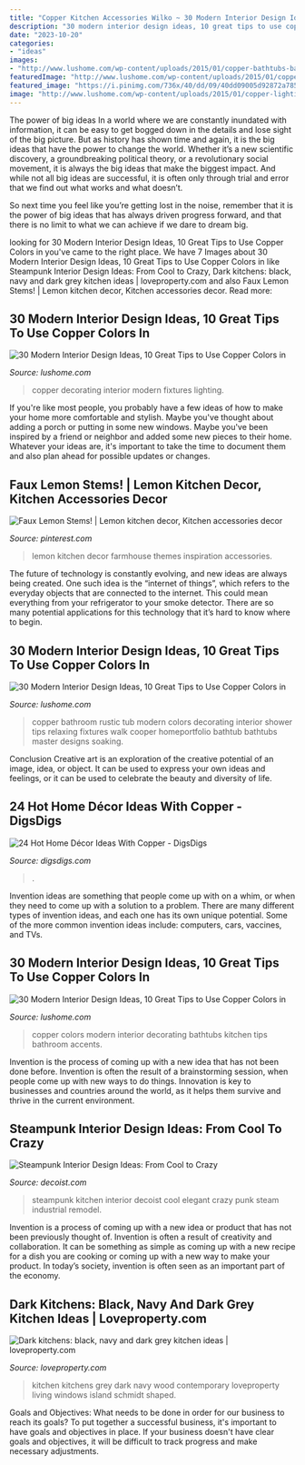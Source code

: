 ```yaml
---
title: "Copper Kitchen Accessories Wilko ~ 30 Modern Interior Design Ideas, 10 Great Tips To Use Copper Colors In"
description: "30 modern interior design ideas, 10 great tips to use copper colors in"
date: "2023-10-20"
categories:
- "ideas"
images:
- "http://www.lushome.com/wp-content/uploads/2015/01/copper-bathtubs-bathroom-fixtures-2.jpg"
featuredImage: "http://www.lushome.com/wp-content/uploads/2015/01/copper-bathtubs-bathroom-fixtures-1.jpg"
featured_image: "https://i.pinimg.com/736x/40/dd/09/40dd09005d92872a7852402e58fa30d3.jpg"
image: "http://www.lushome.com/wp-content/uploads/2015/01/copper-lighting-fixtures-lamps-4.jpg"
---
```



The power of big ideas
In a world where we are constantly inundated with information, it can be easy to get bogged down in the details and lose sight of the big picture. But as history has shown time and again, it is the big ideas that have the power to change the world.
Whether it’s a new scientific discovery, a groundbreaking political theory, or a revolutionary social movement, it is always the big ideas that make the biggest impact. And while not all big ideas are successful, it is often only through trial and error that we find out what works and what doesn’t.

So next time you feel like you’re getting lost in the noise, remember that it is the power of big ideas that has always driven progress forward, and that there is no limit to what we can achieve if we dare to dream big.

	

		
looking for 30 Modern Interior Design Ideas, 10 Great Tips to Use Copper Colors in you've came to the right place. We have 7 Images about 30 Modern Interior Design Ideas, 10 Great Tips to Use Copper Colors in like Steampunk Interior Design Ideas: From Cool to Crazy, Dark kitchens: black, navy and dark grey kitchen ideas | loveproperty.com and also Faux Lemon Stems! | Lemon kitchen decor, Kitchen accessories decor. Read more:
		
    
## 30 Modern Interior Design Ideas, 10 Great Tips To Use Copper Colors In

<img loading=lazy src="http://www.lushome.com/wp-content/uploads/2015/01/copper-lighting-fixtures-lamps-4.jpg" onerror="this.onerror=null;this.src='https://tse4.mm.bing.net/th?id=OIP.UCNYevTLWL5SC23FW7un0wHaJl&amp;pid=15.1';" alt="30 Modern Interior Design Ideas, 10 Great Tips to Use Copper Colors in">

_Source: lushome.com_

>copper decorating interior modern fixtures lighting. 

	

If you're like most people, you probably have a few ideas of how to make your home more comfortable and stylish. Maybe you've thought about adding a porch or putting in some new windows. Maybe you've been inspired by a friend or neighbor and added some new pieces to their home. Whatever your ideas are, it's important to take the time to document them and also plan ahead for possible updates or changes.

    
## Faux Lemon Stems! | Lemon Kitchen Decor, Kitchen Accessories Decor

<img loading=lazy src="https://i.pinimg.com/736x/40/dd/09/40dd09005d92872a7852402e58fa30d3.jpg" onerror="this.onerror=null;this.src='https://tse2.mm.bing.net/th?id=OIP._b6Fly787fNA16AERSNEJAHaLH&amp;pid=15.1';" alt="Faux Lemon Stems! | Lemon kitchen decor, Kitchen accessories decor">

_Source: pinterest.com_

>lemon kitchen decor farmhouse themes inspiration accessories. 

	

The future of technology is constantly evolving, and new ideas are always being created. One such idea is the “internet of things”, which refers to the everyday objects that are connected to the internet. This could mean everything from your refrigerator to your smoke detector. There are so many potential applications for this technology that it’s hard to know where to begin.

    
## 30 Modern Interior Design Ideas, 10 Great Tips To Use Copper Colors In

<img loading=lazy src="http://www.lushome.com/wp-content/uploads/2015/01/copper-bathtubs-bathroom-fixtures-1.jpg" onerror="this.onerror=null;this.src='https://tse4.mm.bing.net/th?id=OIP.uNYHSJheOZF9MUnIcevVpQAAAA&amp;pid=15.1';" alt="30 Modern Interior Design Ideas, 10 Great Tips to Use Copper Colors in">

_Source: lushome.com_

>copper bathroom rustic tub modern colors decorating interior shower tips relaxing fixtures walk cooper homeportfolio bathtub bathtubs master designs soaking. 

	

Conclusion
Creative art is an exploration of the creative potential of an image, idea, or object. It can be used to express your own ideas and feelings, or it can be used to celebrate the beauty and diversity of life.

    
## 24 Hot Home Décor Ideas With Copper - DigsDigs

<img loading=lazy src="https://www.digsdigs.com/photos/cool-home-decor-ideas-with-copper-12.jpg" onerror="this.onerror=null;this.src='https://tse2.mm.bing.net/th?id=OIP.SW2vPGuDcgt6SL5fUwegDQHaK4&amp;pid=15.1';" alt="24 Hot Home Décor Ideas With Copper - DigsDigs">

_Source: digsdigs.com_

>. 

	

Invention ideas are something that people come up with on a whim, or when they need to come up with a solution to a problem. There are many different types of invention ideas, and each one has its own unique potential. Some of the more common invention ideas include: computers, cars, vaccines, and TVs.

    
## 30 Modern Interior Design Ideas, 10 Great Tips To Use Copper Colors In

<img loading=lazy src="http://www.lushome.com/wp-content/uploads/2015/01/copper-bathtubs-bathroom-fixtures-2.jpg" onerror="this.onerror=null;this.src='https://tse4.mm.bing.net/th?id=OIP.nqoHJItXquq3sNCkat96fgAAAA&amp;pid=15.1';" alt="30 Modern Interior Design Ideas, 10 Great Tips to Use Copper Colors in">

_Source: lushome.com_

>copper colors modern interior decorating bathtubs kitchen tips bathroom accents. 

	

Invention is the process of coming up with a new idea that has not been done before. Invention is often the result of a brainstorming session, when people come up with new ways to do things. Innovation is key to businesses and countries around the world, as it helps them survive and thrive in the current environment.

    
## Steampunk Interior Design Ideas: From Cool To Crazy

<img loading=lazy src="http://cdn.decoist.com/wp-content/uploads/2013/06/steampunk-kitchen-design.jpg" onerror="this.onerror=null;this.src='https://tse1.mm.bing.net/th?id=OIP.cbAm9bGQ88QiQc2catOxUAHaKl&amp;pid=15.1';" alt="Steampunk Interior Design Ideas: From Cool to Crazy">

_Source: decoist.com_

>steampunk kitchen interior decoist cool elegant crazy punk steam industrial remodel. 

	

Invention is a process of coming up with a new idea or product that has not been previously thought of. Invention is often a result of creativity and collaboration. It can be something as simple as coming up with a new recipe for a dish you are cooking or coming up with a new way to make your product. In today’s society, invention is often seen as an important part of the economy.

    
## Dark Kitchens: Black, Navy And Dark Grey Kitchen Ideas | Loveproperty.com

<img loading=lazy src="https://loveincorporated.blob.core.windows.net/contentimages/gallery/6d16606b-3e30-4697-a576-9c8b80eff6c2-black_schmidt.jpg" onerror="this.onerror=null;this.src='https://tse3.mm.bing.net/th?id=OIP.YUEzAsAlGk_T_1B4VBBsVwHaE7&amp;pid=15.1';" alt="Dark kitchens: black, navy and dark grey kitchen ideas | loveproperty.com">

_Source: loveproperty.com_

>kitchen kitchens grey dark navy wood contemporary loveproperty living windows island schmidt shaped. 

	

Goals and Objectives: What needs to be done in order for our business to reach its goals?
To put together a successful business, it's important to have goals and objectives in place. If your business doesn't have clear goals and objectives, it will be difficult to track progress and make necessary adjustments.

